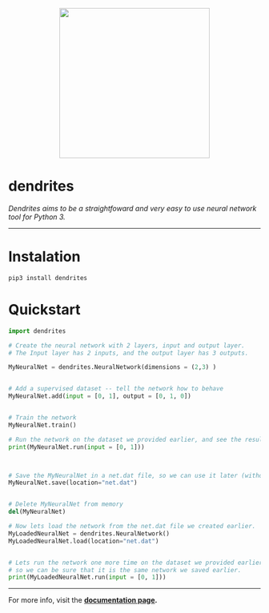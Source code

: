 <p align="center">
    <img style='width: 300px' src="http://i.imgur.com/6ZVwnlb.png"></img>
</p>


# dendrites

*Dendrites aims to be a straightfoward and
very easy to use neural network tool for Python 3.*

---

# Instalation

`pip3 install dendrites`

# Quickstart

```python
import dendrites

# Create the neural network with 2 layers, input and output layer.
# The Input layer has 2 inputs, and the output layer has 3 outputs.

MyNeuralNet = dendrites.NeuralNetwork(dimensions = (2,3) )


# Add a supervised dataset -- tell the network how to behave
MyNeuralNet.add(input = [0, 1], output = [0, 1, 0])


# Train the network
MyNeuralNet.train()

# Run the network on the dataset we provided earlier, and see the results.
print(MyNeuralNet.run(input = [0, 1]))



# Save the MyNeuralNet in a net.dat file, so we can use it later (without Training it again)
MyNeuralNet.save(location="net.dat")


# Delete MyNeuralNet from memory
del(MyNeuralNet)

# Now lets load the network from the net.dat file we created earlier.
MyLoadedNeuralNet = dendrites.NeuralNetwork()
MyLoadedNeuralNet.load(location="net.dat")


# Lets run the network one more time on the dataset we provided earlier,
# so we can be sure that it is the same network we saved earlier.
print(MyLoadedNeuralNet.run(input = [0, 1]))
```

---

For more info, visit the **[documentation page](http://dendrites.readthedocs.io/en/latest/).**
